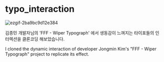 # typo_interaction

![ezgif-2ba9bc9d12e384](https://github.com/user-attachments/assets/d0571948-8fa3-48e5-a91c-0d5b5bbc2fc8)

김종민 개발자님의 'FFF - Wiper Typograph' 에서 생동감이 느껴지는 타이포들의 인터렉션을 클론코딩 해보았습니다.

I cloned the dynamic interaction of developer Jongmin Kim's "FFF - Wiper Typograph" project to replicate its effect.
